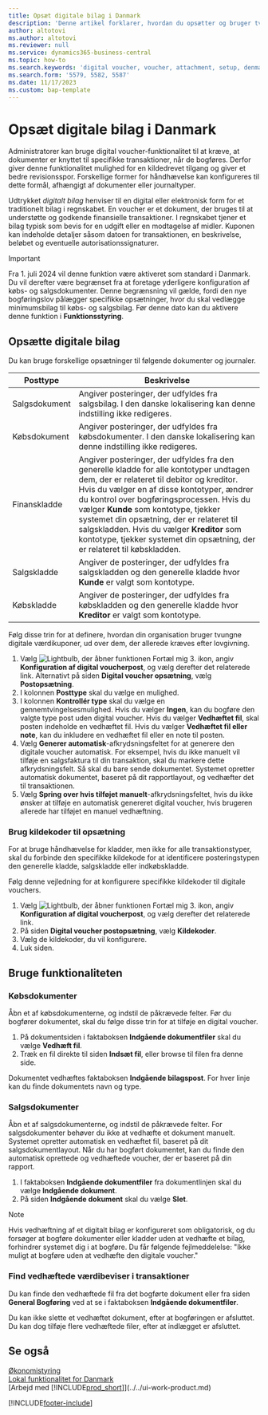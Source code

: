 ```yaml
---
title: Opsæt digitale bilag i Danmark
description: 'Denne artikel forklarer, hvordan du opsætter og bruger tvungne digitale værdikuponer i Microsoft Dynamics 365 Business Central til dansk lokalisering.'
author: altotovi
ms.author: altotovi
ms.reviewer: null
ms.service: dynamics365-business-central
ms.topic: how-to
ms.search.keywords: 'digital voucher, voucher, attachment, setup, denmark'
ms.search.form: '5579, 5582, 5587'
ms.date: 11/17/2023
ms.custom: bap-template
---
```


# Opsæt digitale bilag i Danmark

Administratorer kan bruge digital voucher-funktionalitet til at kræve, at dokumenter er knyttet til specifikke transaktioner, når de bogføres. Derfor giver denne funktionalitet mulighed for en kildedrevet tilgang og giver et bedre revisionsspor. Forskellige former for håndhævelse kan konfigureres til dette formål, afhængigt af dokumenter eller journaltyper.

Udtrykket *digitalt bilag* henviser til en digital eller elektronisk form for et traditionelt bilag i regnskabet. En voucher er et dokument, der bruges til at understøtte og godkende finansielle transaktioner. I regnskabet tjener et bilag typisk som bevis for en udgift eller en modtagelse af midler. Kuponen kan indeholde detaljer såsom datoen for transaktionen, en beskrivelse, beløbet og eventuelle autorisationssignaturer.

> [!IMPORTANT]
> Fra 1. juli 2024 vil denne funktion være aktiveret som standard i Danmark. Du vil derefter være begrænset fra at foretage yderligere konfiguration af købs- og salgsdokumenter. Denne begrænsning vil gælde, fordi den nye bogføringslov pålægger specifikke opsætninger, hvor du skal vedlægge minimumsbilag til købs- og salgsbilag. Før denne dato kan du aktivere denne funktion i **Funktionsstyring**.  

## Opsætte digitale bilag

Du kan bruge forskellige opsætninger til følgende dokumenter og journaler.

| Posttype | Beskrivelse |
|------------|-------------|
| Salgsdokument | Angiver posteringer, der udfyldes fra salgsbilag. I den danske lokalisering kan denne indstilling ikke redigeres. |
| Købsdokument | Angiver posteringer, der udfyldes fra købsdokumenter. I den danske lokalisering kan denne indstilling ikke redigeres. |
| Finanskladde | Angiver posteringer, der udfyldes fra den generelle kladde for alle kontotyper undtagen dem, der er relateret til debitor og kreditor. Hvis du vælger en af ​​disse kontotyper, ændrer du kontrol over bogføringsprocessen. Hvis du vælger **Kunde** som kontotype, tjekker systemet din opsætning, der er relateret til salgskladden. Hvis du vælger **Kreditor** som kontotype, tjekker systemet din opsætning, der er relateret til købskladden. |
| Salgskladde | Angiver de posteringer, der udfyldes fra salgskladden og den generelle kladde hvor **Kunde** er valgt som kontotype. |
| Købskladde | Angiver de posteringer, der udfyldes fra købskladden og den generelle kladde hvor **Kreditor** er valgt som kontotype. |

Følg disse trin for at definere, hvordan din organisation bruger tvungne digitale værdikuponer, ud over dem, der allerede kræves efter lovgivning.

1. Vælg ![Lightbulb, der åbner funktionen Fortæl mig 3.](../../media/ui-search/search_small.png "Fortæl mig, hvad du vil foretage dig") ikon, angiv **Konfiguration af digital voucherpost**, og vælg derefter det relaterede link. Alternativt på siden **Digital voucher opsætning**, vælg **Postopsætning**.
2. I kolonnen **Posttype** skal du vælge en mulighed.
3. I kolonnen **Kontrollér type** skal du vælge en gennemtvingelsesmulighed. Hvis du vælger **Ingen**, kan du bogføre den valgte type post uden digital voucher. Hvis du vælger **Vedhæftet fil**, skal posten indeholde en vedhæftet fil. Hvis du vælger **Vedhæftet fil eller note**, kan du inkludere en vedhæftet fil eller en note til posten.
4. Vælg **Generer automatisk**-afkrydsningsfeltet for at generere den digitale voucher automatisk. For eksempel, hvis du ikke manuelt vil tilføje en salgsfaktura til din transaktion, skal du markere dette afkrydsningsfelt. Så skal du bare sende dokumentet. Systemet opretter automatisk dokumentet, baseret på dit rapportlayout, og vedhæfter det til transaktionen.
5. Vælg **Spring over hvis tilføjet manuelt**-afkrydsningsfeltet, hvis du ikke ønsker at tilføje en automatisk genereret digital voucher, hvis brugeren allerede har tilføjet en manuel vedhæftning.

### Brug kildekoder til opsætning

For at bruge håndhævelse for kladder, men ikke for alle transaktionstyper, skal du forbinde den specifikke kildekode for at identificere posteringstypen den generelle kladde, salgskladde eller indkøbskladde.

Følg denne vejledning for at konfigurere specifikke kildekoder til digitale vouchers.

1. Vælg ![Lightbulb, der åbner funktionen Fortæl mig 3.](../../media/ui-search/search_small.png "Fortæl mig, hvad du vil foretage dig") ikon, angiv **Konfiguration af digital voucherpost**, og vælg derefter det relaterede link.
2. På siden **Digital voucher postopsætning**, vælg **Kildekoder**.
3. Vælg de kildekoder, du vil konfigurere.
4. Luk siden.

## Bruge funktionaliteten

### Købsdokumenter

Åbn et af købsdokumenterne, og indstil de påkrævede felter. Før du bogfører dokumentet, skal du følge disse trin for at tilføje en digital voucher.

1. På dokumentsiden i faktaboksen **Indgående dokumentfiler** skal du vælge **Vedhæft fil**.
2. Træk en fil direkte til siden **Indsæt fil**, eller browse til filen fra denne side. 

Dokumentet vedhæftes faktaboksen **Indgående bilagspost**. For hver linje kan du finde dokumentets navn og type.

### Salgsdokumenter

Åbn et af salgsdokumenterne, og indstil de påkrævede felter. For salgsdokumenter behøver du ikke at vedhæfte et dokument manuelt. Systemet opretter automatisk en vedhæftet fil, baseret på dit salgsdokumentlayout. Når du har bogført dokumentet, kan du finde den automatisk oprettede og vedhæftede voucher, der er baseret på din rapport.

1. I faktaboksen **Indgående dokumentfiler** fra dokumentlinjen skal du vælge **Indgående dokument**.
2. På siden **Indgående dokument** skal du vælge **Slet**.

> [!NOTE]
> Hvis vedhæftning af et digitalt bilag er konfigureret som obligatorisk, og du forsøger at bogføre dokumenter eller kladder uden at vedhæfte et bilag, forhindrer systemet dig i at bogføre. Du får følgende fejlmeddelelse: "Ikke muligt at bogføre uden at vedhæfte den digitale voucher."

### Find vedhæftede værdibeviser i transaktioner

Du kan finde den vedhæftede fil fra det bogførte dokument eller fra siden **General Bogføring** ved at se i faktaboksen **Indgående dokumentfiler**.

Du kan ikke slette et vedhæftet dokument, efter at bogføringen er afsluttet. Du kan dog tilføje flere vedhæftede filer, efter at indlægget er afsluttet.

## Se også

[Økonomistyring](../../finance.md)  
[Lokal funktionalitet for Danmark](denmark-local-functionality.md)  
[Arbejd med [!INCLUDE[prod_short](../../includes/prod_short.md)]](../../ui-work-product.md)

[!INCLUDE[footer-include](../../includes/footer-banner.md)]

